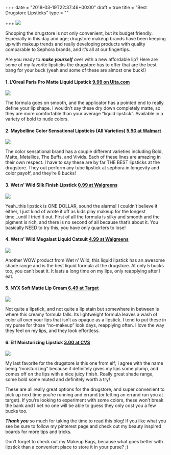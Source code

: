 +++
date = "2018-03-19T22:37:46+00:00"
draft = true
title = "Best Drugstore Lipsticks"
type = ""

+++
![](https://lh6.googleusercontent.com/-GmZpEnegh5FQ1M8SDL465wANQ_77JSM6RBnKv6xbyOsoa1jAhwE4ClB4APePTygvHN-JG0QpeqbhPJ01DnSib4yX_FQKq7RjeBaEc0C85LyiemnUC9PO7LFkVnWjkvQ8vEKzMKl)

Shopping the drugstore is not only convenient, but its budget friendly. Especially in this day and age; drugstore makeup brands have been keeping up with makeup trends and really developing products with quality comparable to Sephora brands, and it’s all at our fingertips.

Are you ready to **_make yourself_** over with a new affordable lip? Here are some of my favorite lipsticks the drugstore has to offer that are the best bang for your buck (yeah and some of these are almost one buck!)

#### 1. L’Oreal Paris Pro Matte Liquid Lipstick [9.99 on Ulta.com](https://www.ulta.com/infallible-pro-matte-liquid-lipstick?productId=xlsImpprod16211151#)

![](https://lh3.googleusercontent.com/CfyQgiqktGjcDnBNpAfosENVC0sCuYRGhRZN2AJ9idqGXbrLS7pbZKPwk1CdkLrSPlY7AWIif1dFgMEGXto5vUcA0AuNfES6VNi_qISQtX8BO9GAaUXdvF8DCnnqh9lQGhIicSw6)

The formula goes on smooth, and the applicator has a pointed end to really define your lip shape. I wouldn’t say these dry down completely matte, so they are more comfortable than your average “liquid lipstick”. Available in a variety of bold to nude colors.

#### 2. Maybelline Color Sensational Lipsticks (All Varieties) [5.50 at Walmart](https://www.walmart.com/ip/Maybelline-New-York-Color-Sensational-Lipstick-Barely-Brown/16929086)

![](https://lh6.googleusercontent.com/OhOCeGxL5kCQFgs0Cj4r7tsxMWnPodf5TcbKx2909xUXA2Bxnv5AUIk_Vm0aJnkE4FoFD5Esb1J-rgKltrUr5rHCvtB8_ZoRthnmoVMqOtWpoIe9Q5ebgCEtqmCL2VIrRTEZKQ3j)

The color sensational brand has a couple different varieties including Bold, Matte, Metallics, The Buffs, and Vivids. Each of these lines are amazing in their own respect. I have to say these are by far THE BEST lipsticks at the drugstore. They out perform any tube lipstick at sephora in longevity and color payoff, and they’re 8 bucks!

#### 3. Wet n’ Wild SIlk Finish Lipstick [0.99 at Walgreens](https://www.walgreens.com/store/c/wet-n-wild-silk-finish-lipstick/ID=prod1501219-product)

![](https://lh6.googleusercontent.com/OZExHBSwhSskFZwXL1vPy3z5UnwRWMfoFWkJ_1sQWXRF9w0Ma2AD0IDol9Wx72_SY6Wwdkmcek4-vD3fpFlF13m8dbInZCbJ0UzPJraVFtkEs88orb77wHFLf9gH_TA4azuX4K6Y)

Yeah..this lipstick is ONE DOLLAR, sound the alarms! I couldn’t believe it either, I just kind of wrote it off as kids play makeup for the longest time...until I tried it out. First of all the formula is silky and smooth and the pigment is rich, and there is no second of all because that’s about it. You basically NEED to try this, you have only quarters to lose!

#### 4. Wet n’ Wild Megalast Liquid Catsuit [4.99 at Walgreens](https://www.walgreens.com/store/c/wet-n-wild-megalast-liquid-catsuit-lipstick/ID=prod6351073-product)

![](https://lh6.googleusercontent.com/Ks-xS1DSf8rH1niadUI4M1HZbnp5SeLcp0bijYrDIbAFztwBu4FrOqOK139A-7MSfiNKAskBNpxvP2onzVowDh32X2h3flOsgu1KC_GL0h87SFth8f4GiAg9m6Fq6Bx3FRFsHUlR)

Another WOW product from Wet n’ Wild, this liquid lipstick has an awesome shade range and is the best liquid formula at the drugstore. At only 5 bucks too, you can’t beat it. It lasts a long time on my lips, only reapplying after I eat.

#### 5. NYX Soft Matte Lip Cream[ 6.49 at Target](https://www.target.com/p/nyx-professional-makeup-soft-matte-lip-cream/-/A-14728607)

![](https://lh4.googleusercontent.com/wf7Z3OaUjld7jxEQWSbG8mtfCPU9S3vtUrxhTVDrwTfajdOA4zRqqLkDh21nii7d_BcI45Oj1Hr84hMVxnAlBfSxdirj9EqlzFD1q5RJwKO2JDk9k09R1lxecfnjmNwShr5XnwyO)

Not quite a lipstick, and not quite a lip stain but somewhere in between is where this creamy formula falls. Its lightweight formula leaves a wash of color all over your lips that isn’t as opaque as a lipstick. I tend to put these in my purse for those “no-makeup” look days, reapplying often. I love the way they feel on my lips, and they look effortless.

#### 6. Elf Moisturizing Lipstick [3.00 at CVS](https://www.cvs.com/shop/e-l-f-moisturizing-lipstick-prodid-1015214)

![](https://lh5.googleusercontent.com/pvUuh32eRNdsgUGfZkj8cQmmo498hGMJqiKrRjmpasbP6H4PmeEUolZoJayyfRKStwyEJchz-2GYAECHB1nMS9TaGdoCvITxjPFHL7XnmdzXSo3G38b7uM98ALas8HfosfsNzE47)

My last favorite for the drugstore is this one from elf; I agree with the name being “moisturizing” because it definitely gives my lips some plump, and comes off on the lips with a nice juicy finish. Really great shade range, some bold some muted and definitely worth a try!

These are all really great options for the drugstore, and super convenient to pick up next time you’re running and errand (or letting an errand run you at target). If you’re looking to experiment with some colors, these won’t break the bank and I bet no one will be able to guess they only cost you a few bucks too.

**_Thank you_** so much for taking the time to read this blog! If you like what you see be sure to follow my pinterest page and check out my beauty inspired boards for more tips and tricks.

Don’t forget to check out my Makeup Bags, because what goes better with lipstick than a convenient place to store it in your purse? ;)